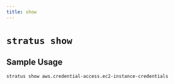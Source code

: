 ```yaml
---
title: show
---
```

# `stratus show`

## Sample Usage

```bash title="Display more information about an attack technique"
stratus show aws.credential-access.ec2-instance-credentials
```